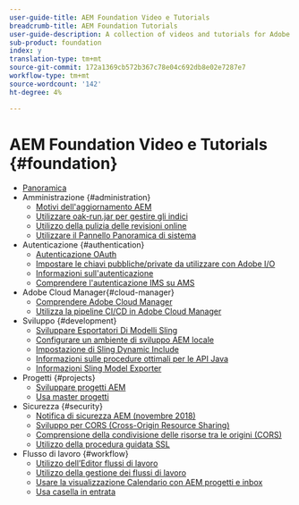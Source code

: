 ```yaml
---
user-guide-title: AEM Foundation Video e Tutorials
breadcrumb-title: AEM Foundation Tutorials
user-guide-description: A collection of videos and tutorials for Adobe Experience Manager Foundation.
sub-product: foundation
index: y
translation-type: tm+mt
source-git-commit: 172a1369cb572b367c78e04c692db8e02e7287e7
workflow-type: tm+mt
source-wordcount: '142'
ht-degree: 4%

---
```



# AEM Foundation Video e Tutorials {#foundation}

+ [Panoramica](./overview.md)
+ Amministrazione {#administration}
   + [Motivi dell&#39;aggiornamento AEM](./administration/understand-reasons-to-upgrade.md)
   + [Utilizzare oak-run.jar per gestire gli indici](./administration/use-oak-run-jar-to-manage-indexes.md)
   + [Utilizzo della pulizia delle revisioni online](./administration/use-online-revision-clean-up.md)
   + [Utilizzare il Pannello Panoramica di sistema](./administration/use-the-system-overview-dashboard.md)
+ Autenticazione {#authentication}
   + [Autenticazione OAuth](authentication/oauth-code-sample-develop.md)
   + [Impostare le chiavi pubbliche/private da utilizzare con  Adobe I/O](authentication/set-up-public-private-keys-for-use-with-aem-and-adobe-io.md)
   + [Informazioni sull&#39;autenticazione](authentication/authentication-support-article-understand.md)
   + [Comprendere l&#39;autenticazione IMS su AMS](authentication/adobe-ims-authentication-technical-video-understand.md)
+  Adobe Cloud Manager{#cloud-manager}
   + [Comprendere  Adobe Cloud Manager](./cloud-manager/understand-cloud-manager-for-aem.md)
   + [Utilizza la pipeline CI/CD in  Adobe Cloud Manager](./cloud-manager/use-the-cicd-pipeline-in-cloud-manager-for-aem.md)
+ Sviluppo {#development}
   + [Sviluppare Esportatori Di Modelli Sling](./development/develop-sling-model-exporter.md)
   + [Configurare un ambiente di sviluppo AEM locale](./development/set-up-a-local-aem-development-environment.md)
   + [Impostazione di Sling Dynamic Include](./development/set-up-sling-dynamic-include.md)
   + [Informazioni sulle procedure ottimali per le API Java](./development/understand-java-api-best-practices.md)
   + [Informazioni Sling Model Exporter](./development/understand-sling-model-exporter.md)
+ Progetti {#projects}
   + [Sviluppare progetti AEM](./projects/develop-aem-projects.md)
   + [Usa master progetti](./projects/use-project-masters.md)
+ Sicurezza {#security}
   + [Notifica di sicurezza AEM (novembre 2018)](./security/aem-security-notification-2018-11.md)
   + [Sviluppo per CORS (Cross-Origin Resource Sharing)](./security/develop-for-cross-origin-resource-sharing.md)
   + [Comprensione della condivisione delle risorse tra le origini (CORS)](./security/understand-cross-origin-resource-sharing.md)
   + [Utilizzo della procedura guidata SSL](./security/use-the-ssl-wizard.md)
+ Flusso di lavoro {#workflow}
   + [Utilizzo dell’Editor flussi di lavoro](./workflow/use-the-workflow-editor.md)
   + [Utilizzo della gestione dei flussi di lavoro](./workflow/use-workflow-management.md)
   + [Usare la visualizzazione Calendario con AEM progetti e inbox](./workflow/use-the-calendar-view-with-aem-projects-and-inbox.md)
   + [Usa casella in entrata](./workflow/use-the-inbox.md)

